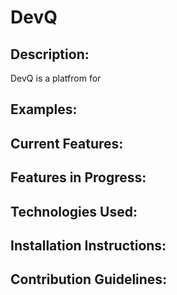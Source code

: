 <h1>DevQ</h1>

## Description:

DevQ is a platfrom for

## Examples:

## Current Features:

## Features in Progress:

## Technologies Used:

## Installation Instructions:

## Contribution Guidelines:
